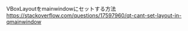 VBoxLayoutをmainwindowにセットする方法
https://stackoverflow.com/questions/17597960/qt-cant-set-layout-in-qmainwindow
